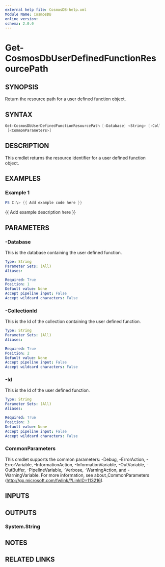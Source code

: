 ```yaml
---
external help file: CosmosDB-help.xml
Module Name: CosmosDB
online version:
schema: 2.0.0
---
```


# Get-CosmosDbUserDefinedFunctionResourcePath

## SYNOPSIS

Return the resource path for a user defined function object.

## SYNTAX

```powershell
Get-CosmosDbUserDefinedFunctionResourcePath [-Database] <String> [-CollectionId] <String> [-Id] <String>
 [<CommonParameters>]
```

## DESCRIPTION

This cmdlet returns the resource identifier for a
user defined function object.

## EXAMPLES

### Example 1

```powershell
PS C:\> {{ Add example code here }}
```

{{ Add example description here }}

## PARAMETERS

### -Database

This is the database containing the user defined function.

```yaml
Type: String
Parameter Sets: (All)
Aliases:

Required: True
Position: 1
Default value: None
Accept pipeline input: False
Accept wildcard characters: False
```

### -CollectionId

This is the Id of the collection containing the user defined function.

```yaml
Type: String
Parameter Sets: (All)
Aliases:

Required: True
Position: 2
Default value: None
Accept pipeline input: False
Accept wildcard characters: False
```

### -Id

This is the Id of the user defined function.

```yaml
Type: String
Parameter Sets: (All)
Aliases:

Required: True
Position: 3
Default value: None
Accept pipeline input: False
Accept wildcard characters: False
```

### CommonParameters

This cmdlet supports the common parameters: -Debug, -ErrorAction, -ErrorVariable, -InformationAction, -InformationVariable, -OutVariable, -OutBuffer, -PipelineVariable, -Verbose, -WarningAction, and -WarningVariable.
For more information, see about_CommonParameters (http://go.microsoft.com/fwlink/?LinkID=113216).

## INPUTS

## OUTPUTS

### System.String

## NOTES

## RELATED LINKS
